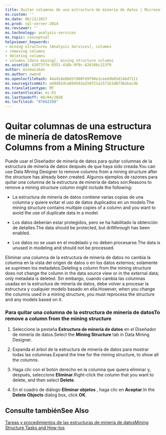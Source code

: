 ```yaml
---
title: Quitar columnas de una estructura de minería de datos | Microsoft Docs
ms.custom: ''
ms.date: 06/13/2017
ms.prod: sql-server-2014
ms.reviewer: ''
ms.technology: analysis-services
ms.topic: conceptual
helpviewer_keywords:
- mining structures [Analysis Services], columns
- removing columns
- deleting columns
- columns [data mining], mining structure columns
ms.assetid: 41073ffe-9351-416b-9f0c-62634bc213f9
author: minewiskan
ms.author: owend
ms.openlocfilehash: 44ad1de08d57d00fd9798e1ceeddb85d146d7111
ms.sourcegitcommit: ad4d92dce894592a259721a1571b1d8736abacdb
ms.translationtype: MT
ms.contentlocale: es-ES
ms.lasthandoff: 08/04/2020
ms.locfileid: "87662358"
---
```

# <a name="remove-columns-from-a-mining-structure"></a><span data-ttu-id="66ac7-102">Quitar columnas de una estructura de minería de datos</span><span class="sxs-lookup"><span data-stu-id="66ac7-102">Remove Columns from a Mining Structure</span></span>
  <span data-ttu-id="66ac7-103">Puede usar el Diseñador de minería de datos para quitar columnas de la estructura de minería de datos después de que haya sido creada.</span><span class="sxs-lookup"><span data-stu-id="66ac7-103">You can use Data Mining Designer to remove columns from a mining structure after the structure has already been created.</span></span> <span data-ttu-id="66ac7-104">Algunos ejemplos de razones para quitar una columna de la estructura de minería de datos son:</span><span class="sxs-lookup"><span data-stu-id="66ac7-104">Reasons to remove a mining structure column might include the following:</span></span>  
  
-   <span data-ttu-id="66ac7-105">La estructura de minería de datos contiene varias copias de una columna y quiere evitar el uso de datos duplicados en un modelo.</span><span class="sxs-lookup"><span data-stu-id="66ac7-105">The mining structure contains multiple copies of a column and you want to avoid the use of duplicate data in a model.</span></span>  
  
-   <span data-ttu-id="66ac7-106">Los datos deberían estar protegidos, pero se ha habilitado la obtención de detalles.</span><span class="sxs-lookup"><span data-stu-id="66ac7-106">The data should be protected, but drillthrough has been enabled.</span></span>  
  
-   <span data-ttu-id="66ac7-107">Los datos no se usan en el modelado y no deben procesarse.</span><span class="sxs-lookup"><span data-stu-id="66ac7-107">The data is unused in modeling and should not be processed.</span></span>  
  
 <span data-ttu-id="66ac7-108">Eliminar una columna de la estructura de minería de datos no cambia la columna en la vista del origen de datos o en los datos externos; solamente se suprimen los metadatos.</span><span class="sxs-lookup"><span data-stu-id="66ac7-108">Deleting a column from the mining structure does not change the column in the data source view or in the external data; only metadata is deleted.</span></span> <span data-ttu-id="66ac7-109">Sin embargo, cuando cambia las columnas usadas en la estructura de minería de datos, debe volver a procesar la estructura y cualquier modelo basado en ella.</span><span class="sxs-lookup"><span data-stu-id="66ac7-109">However, when you change the columns used in a mining structure, you must reprocess the structure and any models based on it.</span></span>  
  
### <a name="to-remove-a-column-from-the-mining-structure"></a><span data-ttu-id="66ac7-110">Para quitar una columna de la estructura de minería de datos</span><span class="sxs-lookup"><span data-stu-id="66ac7-110">To remove a column from the mining structure</span></span>  
  
1.  <span data-ttu-id="66ac7-111">Seleccione la pestaña **Estructura de minería de datos** en el Diseñador de minería de datos.</span><span class="sxs-lookup"><span data-stu-id="66ac7-111">Select the **Mining Structure** tab in Data Mining Designer.</span></span>  
  
2.  <span data-ttu-id="66ac7-112">Expanda el árbol de la estructura de minería de datos para mostrar todas las columnas.</span><span class="sxs-lookup"><span data-stu-id="66ac7-112">Expand the tree for the mining structure, to show all the columns.</span></span>  
  
3.  <span data-ttu-id="66ac7-113">Haga clic con el botón derecho en la columna que quiera eliminar y, después, seleccione **Eliminar**.</span><span class="sxs-lookup"><span data-stu-id="66ac7-113">Right-click the column that you want to delete, and then select **Delete**.</span></span>  
  
4.  <span data-ttu-id="66ac7-114">En el cuadro de diálogo **Eliminar objetos** , haga clic en **Aceptar**.</span><span class="sxs-lookup"><span data-stu-id="66ac7-114">In the **Delete Objects** dialog box, click **OK**.</span></span>  
  
## <a name="see-also"></a><span data-ttu-id="66ac7-115">Consulte también</span><span class="sxs-lookup"><span data-stu-id="66ac7-115">See Also</span></span>  
 [<span data-ttu-id="66ac7-116">Tareas y procedimientos de las estructuras de minería de datos</span><span class="sxs-lookup"><span data-stu-id="66ac7-116">Mining Structure Tasks and How-tos</span></span>](mining-structure-tasks-and-how-tos.md)  
  
  
